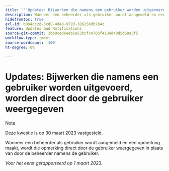 ```yaml
---
title: '''Updates: Bijwerken die namens een gebruiker worden uitgevoerd, worden direct vanuit de gebruikersinterface weergegeven'
description: Wanneer een beheerder als gebruiker wordt aangemeld en een opmerking maakt, wordt die opmerking direct door de gebruiker weergegeven in plaats van door de beheerder namens de gebruiker.
hidefromtoc: true
exl-id: b094dc2d-5cd8-4d48-9793-386256db7b4c
feature: Updates and Notifications
source-git-commit: 3bb0ced6eeb5e53bcfc4706f4134d40d5d68a3f5
workflow-type: tm+mt
source-wordcount: '100'
ht-degree: 0%

---
```


# Updates: Bijwerken die namens een gebruiker worden uitgevoerd, worden direct door de gebruiker weergegeven

>[!NOTE]
>
>Deze kwestie is op 30 maart 2023 vastgesteld.

Wanneer een beheerder als gebruiker wordt aangemeld en een opmerking maakt, wordt die opmerking direct door de gebruiker weergegeven in plaats van door de beheerder namens de gebruiker.

_Voor het eerst gerapporteerd op 1 maart 2023._
